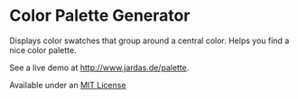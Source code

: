 Color Palette Generator
=======================

Displays color swatches that group around a central color. Helps you find a nice color palette.

See a live demo at http://www.jardas.de/palette.

Available under an [MIT License](https://opensource.org/licenses/MIT)
